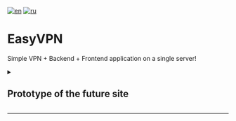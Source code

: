 [![en](https://img.shields.io/badge/lang-English%20%F0%9F%87%AC%F0%9F%87%A7-white)](README-EN.md)
[![ru](https://img.shields.io/badge/%D1%8F%D0%B7%D1%8B%D0%BA-%D0%A0%D1%83%D1%81%D1%81%D0%BA%D0%B8%D0%B9%20%F0%9F%87%B7%F0%9F%87%BA-white)](README.md)

# EasyVPN
Simple VPN + Backend + Frontend application on a single server!




<details>
	<summary><h2>Prototype of the future site</h2></summary>


### Main page
![Main page](img/prototype/main.jpg)

### Authorization page
![Authorization page](img/prototype/sign_in.jpg)

### Registration page
![Registration page](img/prototype/sign_up.jpg)

### User profile
![User profile](img/prototype/user_profile.jpg)

### Admin profile
![Admin profile](img/prototype/admin_profile.jpg)

### Connection requests page
![Connection requests page](img/prototype/connection_tickets.jpg)

### Support requests page
![Support requests page](img/prototype/support_tickets.jpg)

### User administration page
![User administration page](img/prototype/administrate_users.jpg)

</details>

-----------------------------------------------------